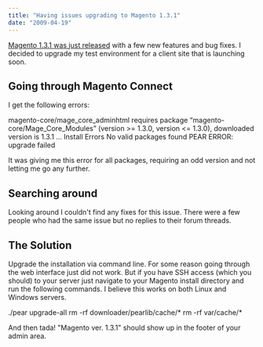 ```yaml
---
title: "Having issues upgrading to Magento 1.3.1"
date: "2009-04-19"
---
```


[Magento 1.3.1 was just released](http://www.magentocommerce.com/blog/comments/magento-version-131-now-available/) with a few new features and bug fixes. I decided to upgrade my test environment for a client site that is launching soon.

## Going through Magento Connect

I get the following errors:

magento-core/mage\_core\_adminhtml requires package “magento-core/Mage\_Core\_Modules”
(version >= 1.3.0, version <= 1.3.0), downloaded version is 1.3.1
...
Install Errors
No valid packages found
PEAR ERROR: upgrade failed

It was giving me this error for all packages, requiring an odd version and not letting me go any further.

## Searching around

Looking around I couldn't find any fixes for this issue. There were a few people who had the same issue but no replies to their forum threads.

## The Solution

Upgrade the installation via command line. For some reason going through the web interface just did not work. But if you have SSH access (which you should) to your server just navigate to your Magento install directory and run the following commands. I believe this works on both Linux and Windows servers.

./pear upgrade-all
rm -rf downloader/pearlib/cache/\*
rm -rf var/cache/\*

And then tada! "Magento ver. 1.3.1" should show up in the footer of your admin area.
